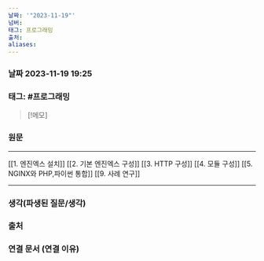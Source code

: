 ```yaml
---
날짜: '"2023-11-19"'
넘버: 
태그: 프로그래밍
출처: 
aliases:
---
```

### 날짜  2023-11-19 19:25

### 태그: #프로그래밍 

>[!메모]
>

### 원문
---
[[1. 엔진엑스 설치]]
[[2. 기본 엔진엑스 구성]]
[[3. HTTP 구성]]
[[4. 모듈 구성]]
[[5. NGINX와 PHP,파이썬 통합]]
[[9. 사례 연구]]



---
### 생각(파생된 질문/생각)

### 출처

### 연결 문서 (연결 이유)
